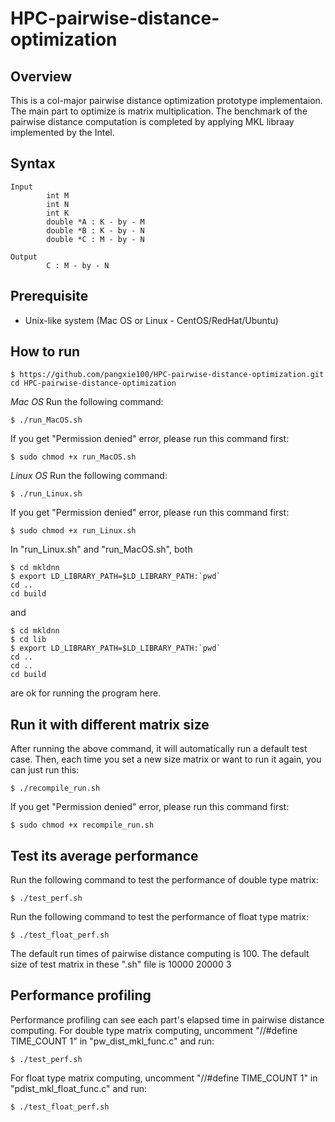 # HPC-pairwise-distance-optimization

## Overview
This is a col-major pairwise distance optimization prototype implementaion. The main part to optimize is matrix multiplication.
The benchmark of the pairwise distance computation is completed by applying MKL libraay implemented by the Intel.

## Syntax
```
Input   
        int M
        int N
        int K
        double *A : K - by - M
        double *B : K - by - N
        double *C : M - by - N

Output
        C : M - by - N
```

## Prerequisite
* Unix-like system (Mac OS or Linux - CentOS/RedHat/Ubuntu)

## How to run
```
$ https://github.com/pangxie100/HPC-pairwise-distance-optimization.git
cd HPC-pairwise-distance-optimization
```

*Mac OS*
Run the following command:
```
$ ./run_MacOS.sh
```
If you get "Permission denied" error, please run this command first:
```
$ sudo chmod +x run_MacOS.sh
```

*Linux OS*
Run the following command:
```
$ ./run_Linux.sh
```
If you get "Permission denied" error, please run this command first:
```
$ sudo chmod +x run_Linux.sh
```

In "run_Linux.sh" and "run_MacOS.sh",
both
```
$ cd mkldnn
$ export LD_LIBRARY_PATH=$LD_LIBRARY_PATH:`pwd`
cd ..
cd build
```
and 
```
$ cd mkldnn
$ cd lib
$ export LD_LIBRARY_PATH=$LD_LIBRARY_PATH:`pwd`
cd ..
cd ..
cd build
```
are ok for running the program here.

## Run it with different matrix size
After running the above command, it will automatically run a default test case. Then, each time you set a new size matrix or want to run it again, you can just run this:
```
$ ./recompile_run.sh
```
If you get "Permission denied" error, please run this command first:
```
$ sudo chmod +x recompile_run.sh
```

## Test its average performance
Run the following command to test the performance of double type matrix:
```
$ ./test_perf.sh
```

Run the following command to test the performance of float type matrix:
```
$ ./test_float_perf.sh
```

The default run times of pairwise distance computing is 100.
The default size of test matrix in these ".sh" file is 10000 20000 3

## Performance profiling
Performance profiling can see each part's elapsed time in pairwise distance computing.
For double type matrix computing, uncomment "//#define TIME_COUNT 1" in "pw_dist_mkl_func.c" and run:
```
$ ./test_perf.sh
```

For float type matrix computing, uncomment "//#define TIME_COUNT 1" in "pdist_mkl_float_func.c" and run:
```
$ ./test_float_perf.sh
``` 
